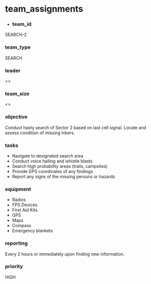 # team_assignments
- ### team_id
SEARCH-2
### team_type
SEARCH
### leader
<>
### team_size
<>
### objective
Conduct hasty search of Sector 2 based on last cell signal. Locate and assess condition of missing hikers.
### tasks
- Navigate to designated search area
- Conduct voice hailing and whistle blasts
- Search high probability areas (trails, campsites)
- Provide GPS coordinates of any findings
- Report any signs of the missing persons or hazards
### equipment
- Radios
- FPS Devices
- First Aid Kits
- GPS
- Maps
- Compass
- Emergency blankets
### reporting
Every 2 hours or immediately upon finding new information.
### priority
HIGH
